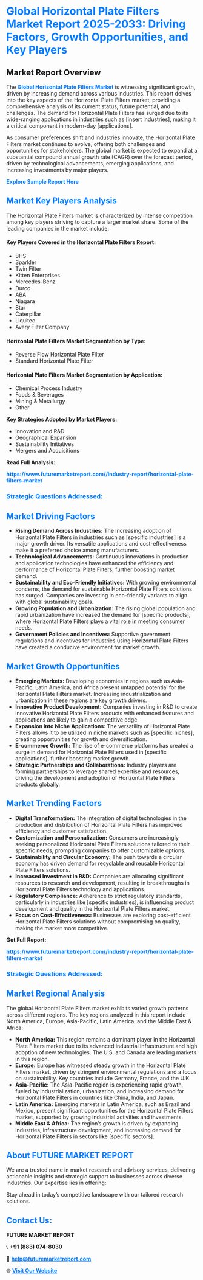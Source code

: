 <h1 style="color: #007BFF;">Global Horizontal Plate Filters Market Report 2025-2033: Driving Factors, Growth Opportunities, and Key Players</h1>

<section id="overview">
<h2>Market Report Overview</h2>
<p>The <a href="https://www.futuremarketreport.com//industry-report/horizontal-plate-filters-market" style="color: #007BFF; text-decoration: none;"><strong>Global Horizontal Plate Filters Market</strong></a> is witnessing significant growth, driven by increasing demand across various industries. This report delves into the key aspects of the Horizontal Plate Filters market, providing a comprehensive analysis of its current status, future potential, and challenges. The demand for Horizontal Plate Filters has surged due to its wide-ranging applications in industries such as [insert industries], making it a critical component in modern-day [applications].</p>
<p>As consumer preferences shift and industries innovate, the Horizontal Plate Filters market continues to evolve, offering both challenges and opportunities for stakeholders. The global market is expected to expand at a substantial compound annual growth rate (CAGR) over the forecast period, driven by technological advancements, emerging applications, and increasing investments by major players.</p>
</section>

<section id="overview">
<p><a href="https://www.futuremarketreport.com//request-sample/reportId=90092" style="color: #007BFF; text-decoration: none;"><strong>Explore Sample Report Here</strong></a></p>
</section>

<section id="key-players">
<h2 style="color: #007BFF;">Market Key Players Analysis</h2>
<p>The Horizontal Plate Filters market is characterized by intense competition among key players striving to capture a larger market share. Some of the leading companies in the market include:</p>
<h4>Key Players Covered in the Horizontal Plate Filters Report:</h4>
<ul><li>BHS</li><li>Sparkler</li><li>Twin Filter</li><li>Kitten Enterprises</li><li>Mercedes-Benz</li><li>Durco</li><li>ABA</li><li>Niagara</li><li>Star</li><li>Caterpillar</li><li>Liquitec</li><li>Avery Filter Company</li></ul>
<h4>Horizontal Plate Filters Market Segmentation by Type:</h4>
<ul><li>Reverse Flow Horizontal Plate Filter</li><li>Standard Horizontal Plate Filter</li></ul>

<h4>Horizontal Plate Filters Market Segmentation by Application:</h4>
<ul><li>Chemical Process Industry</li><li>Foods &amp; Beverages</li><li>Mining &amp; Metallurgy</li><li>Other</li></ul>
<p><strong>Key Strategies Adopted by Market Players:</strong></p>
<ul>
<li>Innovation and R&D</li>
<li>Geographical Expansion</li>
<li>Sustainability Initiatives</li>
<li>Mergers and Acquisitions</li>
</ul>
</section>

<section>
<p><strong>Read Full Analysis: </strong></p><a href="https://www.futuremarketreport.com//industry-report/horizontal-plate-filters-market" style="color: #007BFF; text-decoration: none;"><strong>https://www.futuremarketreport.com//industry-report/horizontal-plate-filters-market</strong></a>
<h3 style="color: #007BFF;">Strategic Questions Addressed:</h3>
</section>

<section id="driving-factors">
<h2 style="color: #007BFF;">Market Driving Factors</h2>
<ul>
<li><strong>Rising Demand Across Industries:</strong> The increasing adoption of Horizontal Plate Filters in industries such as [specific industries] is a major growth driver. Its versatile applications and cost-effectiveness make it a preferred choice among manufacturers.</li>
<li><strong>Technological Advancements:</strong> Continuous innovations in production and application technologies have enhanced the efficiency and performance of Horizontal Plate Filters, further boosting market demand.</li>
<li><strong>Sustainability and Eco-Friendly Initiatives:</strong> With growing environmental concerns, the demand for sustainable Horizontal Plate Filters solutions has surged. Companies are investing in eco-friendly variants to align with global sustainability goals.</li>
<li><strong>Growing Population and Urbanization:</strong> The rising global population and rapid urbanization have increased the demand for [specific products], where Horizontal Plate Filters plays a vital role in meeting consumer needs.</li>
<li><strong>Government Policies and Incentives:</strong> Supportive government regulations and incentives for industries using Horizontal Plate Filters have created a conducive environment for market growth.</li>
</ul>
</section>

<section id="growth-opportunities">
<h2 style="color: #007BFF;">Market Growth Opportunities</h2>
<ul>
<li><strong>Emerging Markets:</strong> Developing economies in regions such as Asia-Pacific, Latin America, and Africa present untapped potential for the Horizontal Plate Filters market. Increasing industrialization and urbanization in these regions are key growth drivers.</li>
<li><strong>Innovative Product Development:</strong> Companies investing in R&D to create innovative Horizontal Plate Filters products with enhanced features and applications are likely to gain a competitive edge.</li>
<li><strong>Expansion into Niche Applications:</strong> The versatility of Horizontal Plate Filters allows it to be utilized in niche markets such as [specific niches], creating opportunities for growth and diversification.</li>
<li><strong>E-commerce Growth:</strong> The rise of e-commerce platforms has created a surge in demand for Horizontal Plate Filters used in [specific applications], further boosting market growth.</li>
<li><strong>Strategic Partnerships and Collaborations:</strong> Industry players are forming partnerships to leverage shared expertise and resources, driving the development and adoption of Horizontal Plate Filters products globally.</li>
</ul>
</section>

<section id="trending-factors">
<h2 style="color: #007BFF;">Market Trending Factors</h2>
<ul>
<li><strong>Digital Transformation:</strong> The integration of digital technologies in the production and distribution of Horizontal Plate Filters has improved efficiency and customer satisfaction.</li>
<li><strong>Customization and Personalization:</strong> Consumers are increasingly seeking personalized Horizontal Plate Filters solutions tailored to their specific needs, prompting companies to offer customizable options.</li>
<li><strong>Sustainability and Circular Economy:</strong> The push towards a circular economy has driven demand for recyclable and reusable Horizontal Plate Filters solutions.</li>
<li><strong>Increased Investment in R&D:</strong> Companies are allocating significant resources to research and development, resulting in breakthroughs in Horizontal Plate Filters technology and applications.</li>
<li><strong>Regulatory Compliance:</strong> Adherence to strict regulatory standards, particularly in industries like [specific industries], is influencing product development and quality in the Horizontal Plate Filters market.</li>
<li><strong>Focus on Cost-Effectiveness:</strong> Businesses are exploring cost-efficient Horizontal Plate Filters solutions without compromising on quality, making the market more competitive.</li>
</ul>
</section>

<section>
<p><strong>Get Full Report: </strong></p><a href="https://www.futuremarketreport.com//industry-report/horizontal-plate-filters-market" style="color: #007BFF; text-decoration: none;"><strong>https://www.futuremarketreport.com//industry-report/horizontal-plate-filters-market</strong></a>
<h3 style="color: #007BFF;">Strategic Questions Addressed:</h3>
</section>


<section id="regional-analysis">
<h2 style="color: #007BFF;">Market Regional Analysis</h2>
<p>The global Horizontal Plate Filters market exhibits varied growth patterns across different regions. The key regions analyzed in this report include North America, Europe, Asia-Pacific, Latin America, and the Middle East & Africa:</p>
<ul>
<li><strong>North America:</strong> This region remains a dominant player in the Horizontal Plate Filters market due to its advanced industrial infrastructure and high adoption of new technologies. The U.S. and Canada are leading markets in this region.</li>
<li><strong>Europe:</strong> Europe has witnessed steady growth in the Horizontal Plate Filters market, driven by stringent environmental regulations and a focus on sustainability. Key countries include Germany, France, and the U.K.</li>
<li><strong>Asia-Pacific:</strong> The Asia-Pacific region is experiencing rapid growth, fueled by industrialization, urbanization, and increasing demand for Horizontal Plate Filters in countries like China, India, and Japan.</li>
<li><strong>Latin America:</strong> Emerging markets in Latin America, such as Brazil and Mexico, present significant opportunities for the Horizontal Plate Filters market, supported by growing industrial activities and investments.</li>
<li><strong>Middle East & Africa:</strong> The region’s growth is driven by expanding industries, infrastructure development, and increasing demand for Horizontal Plate Filters in sectors like [specific sectors].</li>
</ul>
</section>

<footer>
<h2 style="color: #007BFF;">About FUTURE MARKET REPORT</h2>
<p>We are a trusted name in market research and advisory services, delivering actionable insights and strategic support to businesses across diverse industries. Our expertise lies in offering:</p>

<p>Stay ahead in today’s competitive landscape with our tailored research solutions.</p>

<h2 style="color: #007BFF;">Contact Us:</h2>
<p><strong>FUTURE MARKET REPORT</strong></p>
<p>📞 <strong>+91 (883) 074-8030</strong></p>
<p>📧 <strong><a href="mailto:help@futuremarketreport.com" style="color: #007BFF;">help@futuremarketreport.com</a></strong></p>
<p>🌐 <strong><a href="https://www.futuremarketreport.com/" style="color: #007BFF;">Visit Our Website</a></strong></p>
</footer>
